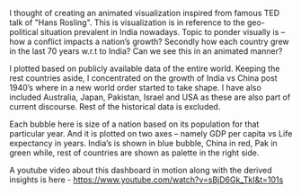 I thought of creating an animated visualization inspired from famous TED talk of "Hans Rosling". This is visualization is in reference to the geo-political situation prevalent in India nowadays. Topic to ponder visually is – how a conflict impacts a nation’s growth? Secondly how each country grew in the last 70 years w.r.t to India? Can we see this in an animated manner?

I plotted based on publicly available data of the entire world. Keeping the rest countries aside, I concentrated on the growth of India vs China post 1940’s where in a new world order started to take shape. I have also included Australia, Japan, Pakistan, Israel and USA as these are also part of current discourse. Rest of the historical data is excluded.

Each bubble here is size of a nation based on its population for that particular year. And it is plotted on two axes – namely GDP per capita vs Life expectancy in years. India’s is shown in blue bubble, China in red, Pak in green while, rest of countries are shown as palette in the right side.


A youtube video about this dashboard in motion along with the derived insights is here - https://www.youtube.com/watch?v=sBjD6Gk_TkI&t=101s
